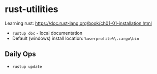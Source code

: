 # rust-utilities

Learning rust: https://doc.rust-lang.org/book/ch01-01-installation.html  
- `rustup doc` - local documentation
- Default (windows) install location: `%userprofile%\.cargo\bin`

## Daily Ops

- `rustup update`